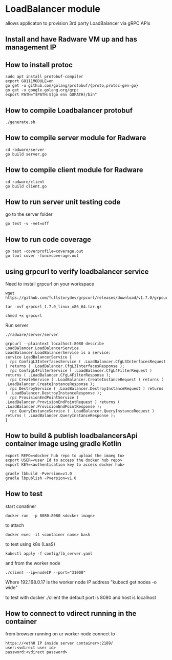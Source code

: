 # LoadBalancer module
allows applicaton to provision 3rd party LoadBalancer via gRPC APIs

## Install and have Radware VM up and has management IP

## How to install protoc
```
sudo apt install protobuf-compiler
export GO111MODULE=on
go get -u github.com/golang/protobuf/{proto,protoc-gen-go}
go get -u google.golang.org/grpc
export PATH="$PATH:$(go env GOPATH)/bin"
```
## How to compile Loadbalancer protobuf
```
./generate.sh
```

## How to compile server module for Radware
```
cd radware/server
go build server.go
```

## How to compile client module for Radware
```
cd radware/client
go build client.go
```
## How to run server unit testing code
go to the server folder
```
go test -v -vet=off
```
## How to run code coverage
```
go test -coverprofile=coverage.out
go tool cover -func=coverage.out
```

## using grpcurl to verify loadbalancer service

Need to install grpcurl on your workspace
```
wget https://github.com/fullstorydev/grpcurl/releases/download/v1.7.0/grpcurl_1.7.0_linux_x86_64.tar.gz

tar -xvf grpcurl_1.7.0_linux_x86_64.tar.gz

chmod +x grpcurl
```
Run server
```
./radware/server/server
```

```
grpcurl --plaintext localhost:8080 describe LoadBalancer.LoadBalancerService
LoadBalancer.LoadBalancerService is a service:
service LoadBalancerService {
  rpc ConfigL3InterfacesService ( .LoadBalancer.CfgL3InterfacesRequest ) returns ( .LoadBalancer.CfgL3InterfacesResponse );
  rpc ConfigL4FilterService ( .LoadBalancer.CfgL4FilterRequest ) returns ( .LoadBalancer.CfgL4FilterResponse );
  rpc CreateService ( .LoadBalancer.CreateInstanceRequest ) returns ( .LoadBalancer.CreateInstanceResponse );
  rpc DestroyService ( .LoadBalancer.DestroyInstanceRequest ) returns ( .LoadBalancer.DestroyInstanceResponse );
  rpc ProvisionEndPointService ( .LoadBalancer.ProvisionEndPointRequest ) returns ( .LoadBalancer.ProvisionEndPointResponse );
  rpc QueryInstanceService ( .LoadBalancer.QueryInstanceRequest ) returns ( .LoadBalancer.QueryInstanceResponse );
}
```
## How to build & publish loadbalancersApi container image using gradle Kotlin
```
export REPO=<docker hub repo to upload the imaeg to>
export USER=<user Id to access the docker hub repo>
export KEY=<authentication key to access docker hub>

gradle lbbuild -Pversion=v1.0
gradle lbpublish -Pversion=v1.0
```

## How to test
start conatiner 
```
docker run  -p 8080:8080 <docker image>
```

to attach
```
docker exec -it <container name> bash
```
to test using k8s (LaaS)
```
kubectl apply -f config/lb_server.yaml
```
and from the worker node
```
./client --ip=nodeIP --port="31000"
```
Where 192.168.0.17 is the worker node IP address "kubectl get nodes -o wide"

to test with docker 
./client 
the default port is 8080 and host is localhost

## How to connect to vdirect running in the container
from browser running on ur worker node
connect to 
```
https://<eth0 IP inside server container>:2189/
user:<vdirect user id>
password:<vdirect password>
```

